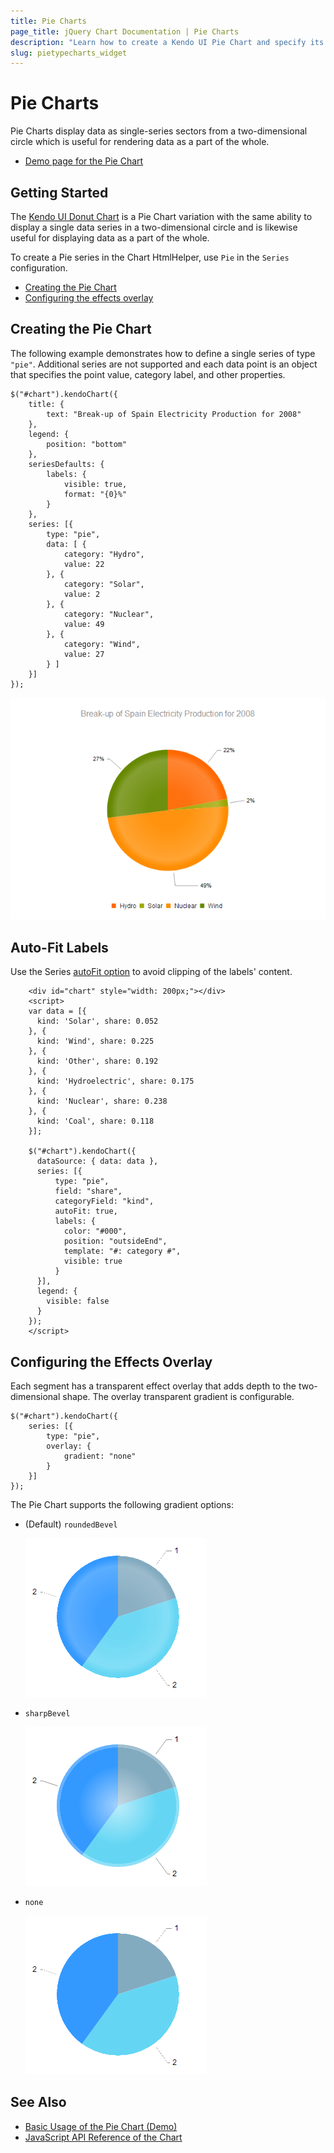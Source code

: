 ```yaml
---
title: Pie Charts
page_title: jQuery Chart Documentation | Pie Charts
description: "Learn how to create a Kendo UI Pie Chart and specify its point value, category label, and other properties."
slug: pietypecharts_widget
---
```


# Pie Charts

Pie Charts display data as single-series sectors from a two-dimensional circle which is useful for rendering data as a part of the whole.

* [Demo page for the Pie Chart](https://demos.telerik.com/kendo-ui/pie-charts/index)

## Getting Started

The [Kendo UI Donut Chart](https://demos.telerik.com/kendo-ui/donut-charts/index) is a Pie Chart variation with the same ability to display a single data series in a two-dimensional circle and is likewise useful for displaying data as a part of the whole.

To create a Pie series in the Chart HtmlHelper, use `Pie` in the `Series` configuration.

* [Creating the Pie Chart](#creating-the-pie-chart)
* [Configuring the effects overlay](#configuring-the-effects-overlay)

## Creating the Pie Chart

The following example demonstrates how to define a single series of type `"pie"`. Additional series are not supported and each data point is an object that specifies the point value, category label, and other properties.

    $("#chart").kendoChart({
        title: {
            text: "Break-up of Spain Electricity Production for 2008"
        },
        legend: {
            position: "bottom"
        },
        seriesDefaults: {
            labels: {
                visible: true,
                format: "{0}%"
            }
        },
        series: [{
            type: "pie",
            data: [ {
                category: "Hydro",
                value: 22
            }, {
                category: "Solar",
                value: 2
            }, {
                category: "Nuclear",
                value: 49
            }, {
                category: "Wind",
                value: 27
            } ]
        }]
    });


![A sample Pie Chart](chart-pie.png)

## Auto-Fit Labels

Use the Series [autoFit option](/api/javascript/dataviz/ui/chart/configuration/series.autofit) to avoid clipping of the labels' content.

```dojo
    <div id="chart" style="width: 200px;"></div>
    <script>
    var data = [{
      kind: 'Solar', share: 0.052
    }, {
      kind: 'Wind', share: 0.225
    }, {
      kind: 'Other', share: 0.192
    }, {
      kind: 'Hydroelectric', share: 0.175
    }, {
      kind: 'Nuclear', share: 0.238
    }, {
      kind: 'Coal', share: 0.118
    }];

    $("#chart").kendoChart({
      dataSource: { data: data },
      series: [{
          type: "pie",
          field: "share",
          categoryField: "kind",
          autoFit: true,
          labels: {
            color: "#000",
            position: "outsideEnd",
            template: "#: category #",
            visible: true
          }
      }],
      legend: {
        visible: false
      }
    });
    </script>
```

## Configuring the Effects Overlay

Each segment has a transparent effect overlay that adds depth to the two-dimensional shape. The overlay transparent gradient is configurable.

    $("#chart").kendoChart({
        series: [{
            type: "pie",
            overlay: {
                gradient: "none"
            }
        }]
    });

The Pie Chart supports the following gradient options:

* (Default) `roundedBevel`

    ![A Pie Chart with roundedBevel overlay](chart-pie-overlay-roundbevel.png)

* `sharpBevel`

    ![A Pie Chart with sharpBevel overlay](chart-pie-overlay-sharpbevel.png)

* `none`

    ![A Pie Chart with no overlay](chart-pie-overlay-none.png)

## See Also

* [Basic Usage of the Pie Chart (Demo)](https://demos.telerik.com/kendo-ui/pie-charts/index)
* [JavaScript API Reference of the Chart](/api/javascript/dataviz/ui/chart)
